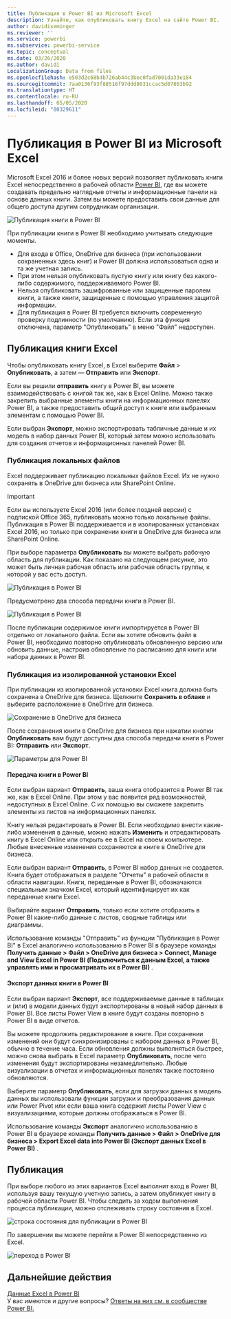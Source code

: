 ```yaml
---
title: Публикация в Power BI из Microsoft Excel
description: Узнайте, как опубликовать книгу Excel на сайте Power BI.
author: davidiseminger
ms.reviewer: ''
ms.service: powerbi
ms.subservice: powerbi-service
ms.topic: conceptual
ms.date: 03/26/2020
ms.author: davidi
LocalizationGroup: Data from files
ms.openlocfilehash: e503d2c68b4b726ab44c3bec0fad7001da33e184
ms.sourcegitcommit: 7aa0136f93f88516f97ddd8031ccac5d07863b92
ms.translationtype: HT
ms.contentlocale: ru-RU
ms.lasthandoff: 05/05/2020
ms.locfileid: "80329611"
---
```

# <a name="publish-to-power-bi-from-microsoft-excel"></a>Публикация в Power BI из Microsoft Excel
Microsoft Excel 2016 и более новых версий позволяет публиковать книги Excel непосредственно в рабочей области [Power BI](https://powerbi.microsoft.com), где вы можете создавать предельно наглядные отчеты и информационные панели на основе данных книги. Затем вы можете предоставить свои данные для общего доступа другим сотрудникам организации.

![Публикация книги в Power BI](media/service-publish-from-excel/pbi_uploadexport2.png)

При публикации книги в Power BI необходимо учитывать следующие моменты.

* Для входа в Office, OneDrive для бизнеса (при использовании сохраненных здесь книг) и Power BI должна использоваться одна и та же учетная запись.
* При этом нельзя опубликовать пустую книгу или книгу без какого-либо содержимого, поддерживаемого Power BI.
* Нельзя опубликовать зашифрованные или защищенные паролем книги, а также книги, защищенные с помощью управления защитой информации.
* Для публикация в Power BI требуется включить современную проверку подлинности (по умолчанию). Если эта функция отключена, параметр "Опубликовать" в меню "Файл" недоступен.

## <a name="publish-your-excel-workbook"></a>Публикация книги Excel
Чтобы опубликовать книгу Excel, в Excel выберите **Файл** > **Опубликовать**, а затем — **Отправить** или **Экспорт**.

Если вы решили **отправить** книгу в Power BI, вы можете взаимодействовать с книгой так же, как в Excel Online. Можно также закрепить выбранные элементы книги на информационных панелях Power BI, а также предоставить общий доступ к книге или выбранным элементам с помощью Power BI.

Если выбран **Экспорт**, можно экспортировать табличные данные и их модель в набор данных Power BI, который затем можно использовать для создания отчетов и информационных панелей Power BI.

### <a name="local-file-publishing"></a>Публикация локальных файлов
Excel поддерживает публикацию локальных файлов Excel. Их не нужно сохранять в OneDrive для бизнеса или SharePoint Online.

> [!IMPORTANT]
> Если вы используете Excel 2016 (или более поздней версии) с подпиской Office 365, публиковать можно только локальные файлы. Публикация в Power BI поддерживается и в изолированных установках Excel 2016, но только при сохранении книги в OneDrive для бизнеса или SharePoint Online.
> 

При выборе параметра **Опубликовать** вы можете выбрать рабочую область для публикации. Как показано на следующем рисунке, это может быть личная рабочая область или рабочая область группы, к которой у вас есть доступ.

![Публикация в Power BI](media/service-publish-from-excel/pbi_choose_workspace.png)

Предусмотрено два способа передачи книги в Power BI.

![Публикация в Power BI](media/service-publish-from-excel/pbi_uploadexport3.png)

После публикации содержимое книги импортируется в Power BI отдельно от локального файла. Если вы хотите обновить файл в Power BI, необходимо повторно опубликовать обновленную версию или обновить данные, настроив обновление по расписанию для книги или набора данных в Power BI.

### <a name="publishing-from-a-standalone-excel-installation"></a>Публикация из изолированной установки Excel
При публикации из изолированной установки Excel книга должна быть сохранена в OneDrive для бизнеса. Щелкните **Сохранить в облаке** и выберите расположение в OneDrive для бизнеса.

![Сохранение в OneDrive для бизнеса](media/service-publish-from-excel/pbi_savetoonedrive2.png)

После сохранения книги в OneDrive для бизнеса при нажатии кнопки **Опубликовать** вам будут доступны два способа передачи книги в Power BI: **Отправить** или **Экспорт**.

![Параметры для Power BI](media/service-publish-from-excel/pbi_uploadexport2.png)

#### <a name="upload-your-workbook-to-power-bi"></a>Передача книги в Power BI
Если выбран вариант **Отправить**, ваша книга отобразится в Power BI так же, как в Excel Online. При этом у вас появится ряд возможностей, недоступных в Excel Online. С их помощью вы сможете закрепить элементы из листов на информационных панелях.

Книгу нельзя редактировать в Power BI. Если необходимо внести какие-либо изменения в данные, можно нажать **Изменить** и отредактировать книгу в Excel Online или открыть ее в Excel на своем компьютере. Любые внесенные изменения сохраняются в книге в OneDrive для бизнеса.

Если выбран вариант **Отправить**, в Power BI набор данных не создается. Книга будет отображаться в разделе "Отчеты" в рабочей области в области навигации. Книги, переданные в Power BI, обозначаются специальным значком Excel, который идентифицирует их как переданные книги Excel.

Выбирайте вариант **Отправить**, только если хотите отобразить в Power BI какие-либо данные с листов, сводные таблицы или диаграммы.

Использование команды "Отправить" из функции "Публикация в Power BI" в Excel аналогично использованию в Power BI в браузере команды **Получить данные > Файл > OneDrive для бизнеса > Connect, Manage and View Excel in Power BI (Подключиться к данным Excel, а также управлять ими и просматривать их в Power BI)** .

#### <a name="export-workbook-data-to-power-bi"></a>Экспорт данных книги в Power BI
Если выбран вариант **Экспорт**, все поддерживаемые данные в таблицах и (или) в модели данных будут экспортированы в новый набор данных в Power BI. Все листы Power View в книге будут созданы повторно в Power BI в виде отчетов.

Вы можете продолжить редактирование в книге. При сохранении изменений они будут синхронизированы с набором данных в Power BI, обычно в течение часа. Если обновления должны выполняться быстрее, можно снова выбрать в Excel параметр **Опубликовать**, после чего изменения будут экспортированы незамедлительно. Любые визуализации в отчетах и информационных панелях также постоянно обновляются.

Выберите параметр **Опубликовать**, если для загрузки данных в модель данных вы использовали функции загрузки и преобразования данных или Power Pivot или если ваша книга содержит листы Power View с визуализациями, которые должны отображаться в Power BI.

Использование команды **Экспорт** аналогично использованию в Power BI в браузере команды **Получить данные > Файл > OneDrive для бизнеса > Export Excel data into Power BI (Экспорт данных Excel в Power BI)** .

## <a name="publishing"></a>Публикация
При выборе любого из этих вариантов Excel выполнит вход в Power BI, используя вашу текущую учетную запись, а затем опубликует книгу в рабочей области Power BI. Чтобы следить за ходом выполнения процесса публикации, можно отслеживать строку состояния в Excel.

![строка состояния для публикации в Power BI](media/service-publish-from-excel/pbi_publishingstatus.png)

По завершении вы можете перейти в Power BI непосредственно из Excel.

![переход в Power BI](media/service-publish-from-excel/pbi_gotopbi.png)

## <a name="next-steps"></a>Дальнейшие действия
[Данные Excel в Power BI](service-excel-workbook-files.md)  
У вас имеются и другие вопросы? [Ответы на них см. в сообществе Power BI.](https://community.powerbi.com/)

